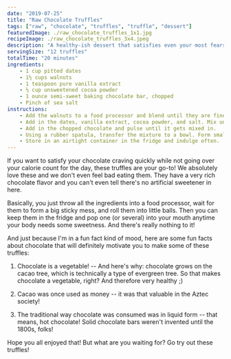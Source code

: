 ```yaml
---
date: "2019-07-25"
title: "Raw Chocolate Truffles"
tags: ["raw", "chocolate", "truffles", "truffle", "dessert"]
featuredImage: ./raw_chocolate_truffles_1x1.jpg
recipeImage: ./raw_chocolate_truffles_3x4.jpeg
description: "A healthy-ish dessert that satisfies even your most fearsome chocolate craving."
servingSize: "12 truffles"
totalTime: "20 minutes"
ingredients:
    - 1 cup pitted dates
    - 1½ cups walnuts
    - 1 teaspoon pure vanilla extract
    - ⅓ cup unsweetened cocoa powder
    - 1 ounce semi-sweet baking chocolate bar, chopped
    - Pinch of sea salt
instructions:
    - Add the walnuts to a food processor and blend until they are finely ground.
    - Add in the dates, vanilla extract, cocoa powder, and salt. Mix until the mixture starts coming together.
    - Add in the chopped chocolate and pulse until it gets mixed in.
    - Using a rubber spatula, transfer the mixture to a bowl. Form small round balls with your hands, rolling them in your palm.
    - Store in an airtight container in the fridge and indulge often.
---
```

If you want to satisfy your chocolate craving quickly while not going over your calorie count for the day, these truffles are your go-to! We absolutely love these and we don't even feel bad eating them. They have a very rich chocolate flavor and you can't even tell there's no artificial sweetener in here.

Basically, you just throw all the ingredients into a food processor, wait for them to form a big sticky mess, and roll them into little balls. Then you can keep them in the fridge and pop one (or several) into your mouth anytime your body needs some sweetness. And there's really nothing to it!

And just because I'm in a fun fact kind of mood, here are some fun facts about chocolate that will definitely motivate you to make some of these truffles:

1. Chocolate is a vegetable! -- And here's why: chocolate grows on the cacao tree, which is technically a type of evergreen tree. So that makes chocolate a vegetable, right? And therefore very healthy ;)

2. Cacao was once used as money -- it was that valuable in the Aztec society!

3. The traditional way chocolate was consumed was in liquid form -- that means, hot chocolate! Solid chocolate bars weren't invented until the 1800s, folks!

Hope you all enjoyed that! But what are you waiting for? Go try out these truffles!
